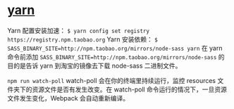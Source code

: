 # [yarn](https://yarnpkg.com/zh-Hans/)

Yarn 配置安装加速：
`$ yarn config set registry https://registry.npm.taobao.org`
Yarn 安装依赖：
`$ SASS_BINARY_SITE=http://npm.taobao.org/mirrors/node-sass yarn`
在 yarn 命令前添加 `SASS_BINARY_SITE=http://npm.taobao.org/mirrors/node-sass` 的目的是告诉 yarn 到淘宝的镜像去下载 node-sass 二进制文件。

`npm run watch-poll`
watch-poll 会在你的终端里持续运行，监控 resources 文件夹下的资源文件是否有发生改变。在 watch-poll 命令运行的情况下，一旦资源文件发生变化，Webpack 会自动重新编译。
